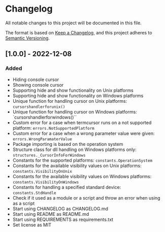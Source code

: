 # Changelog
All notable changes to this project will be documented in this file.

The format is based on [Keep a Changelog](https://keepachangelog.com/en/1.0.0/),
and this project adheres to [Semantic Versioning](https://semver.org/spec/v2.0.0.html).


## [1.0.0] - 2022-12-08

### Added
- Hiding console cursor
- Showing console cursor
- Supporting hide and show functionality on Unix platforms
- Supporting hide and show functionality on Windows platforms
- Unique function for handling cursor on Unix platforms: `cursorshandlerforunix()`
- Unique function for handling cursor on Windows platforms: `cursorshandlerforwindows()``
- Custom error for a case when termcursor runs on a not supported platform: `errors.NotSupportedPlatform`
- Custom error for a case when a wrong parameter value were given: `errors.WrongParamaterValue`
- Package importing is based on the operation system
- Structure class for dll handling on Windows platforms only: `structures._CursorInfoForWindows`
- Constants for the supported platforms: `constants.OperationSystem`
- Constants for the available visibility values on Unix platforms: `constants.VisibilityOnUnix`
- Constants for the available visibility values on Windows platforms: `constants.VisibilityOnWindows`
- Constants for handling a specified standard device: `constants.StdHandle`
- Check if it used as a module or a script and throw an error when using as a script
- Start using CHANGELOG as CHANGELOG.md
- Start using README as README.md
- Start using REQUIREMENTS as requirements.txt
- Set license as MIT
